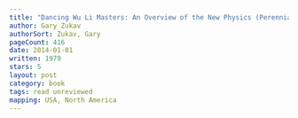 ```yaml
---
title: "Dancing Wu Li Masters: An Overview of the New Physics (Perennial Classics)"
author: Gary Zukav
authorSort: Zukav, Gary
pageCount: 416
date: 2014-01-01
written: 1979
stars: 5
layout: post
category: book
tags: read unreviewed
mapping: USA, North America
---
```

